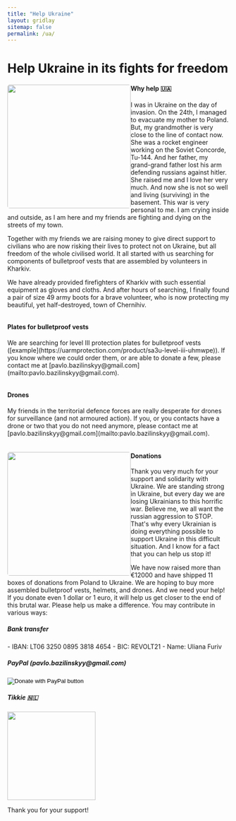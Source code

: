 ```yaml
---
title: "Help Ukraine"
layout: gridlay
sitemap: false
permalink: /ua/
---
```


# Help Ukraine in its fights for freedom

<div class="rowl1">
  <img src="{{ site.url }}{{ site.baseurl }}/images/ua/firefighters.jpg" class="img-responsive" style="float: left; border-radius: 5px; width: 280px;" />
  <h4>Why help 🇺🇦</h4>
  I was in Ukraine on the day of invasion. On the 24th, I managed to evacuate my mother to Poland. But, my grandmother is very close to the line of contact now. She was a rocket engineer working on the Soviet Concorde, Tu-144. And her father, my grand-grand father lost his arm defending russians against hitler. She raised me and I love her very much. And now she is not so well and living (surviving) in the basement. This war is very personal to me. I am crying inside and outside, as I am here and my friends are fighting and dying on the streets of my town.

  Together with my friends we are raising money to give direct support to civilians who are now risking their lives to protect not on Ukraine, but all freedom of the whole civilised world. It all started with us searching for components of bulletproof vests that are assembled by volunteers in Kharkiv.

  We have already provided firefighters of Kharkiv with such essential equipment as gloves and cloths. And after hours of searching, I finally found a pair of size 49 army boots for a brave volunteer, who is now protecting my beautiful, yet half-destroyed, town of Chernihiv.
  <ul style="overflow: hidden">
  </ul>
</div>

<div class="rowl1">
  <h4>Plates for bulletproof vests</h4>
   We are searching for level III protection plates for bulletproof vests ([example](https://uarmprotection.com/product/sa3u-level-iii-uhmwpe)). If you know where we could order them, or are able to donate a few, please contact me at [pavlo.bazilinskyy@gmail.com](mailto:pavlo.bazilinskyy@gmail.com).
   <ul style="overflow: hidden">
  </ul>
</div>

<div class="rowl1">
  <h4>Drones</h4>
  My friends in the territorial defence forces are really desperate for drones for surveillance (and not armoured action). If you, or you contacts have a drone or two that you do not need anymore, please contact me at [pavlo.bazilinskyy@gmail.com](mailto:pavlo.bazilinskyy@gmail.com).
   <ul style="overflow: hidden">
  </ul>
</div>

<div class="rowl1">
  <img src="{{ site.url }}{{ site.baseurl }}/images/ua/boxes.jpg" class="img-responsive" style="float: left; border-radius: 5px; width: 280px;" />
  <h4>Donations</h4>
  Thank you very much for your support and solidarity with Ukraine. We are standing strong in Ukraine, but every day we are losing Ukrainians to this horrific war. Believe me, we all want the russian aggression to <sdtrong>STOP</sdtrong>. That's why every Ukrainian is doing everything possible to support Ukraine in this difficult situation. And I know for a fact that you can help us stop it!  

  We have now raised more than €12000 and have shipped 11 boxes of donations from Poland to Ukraine. We are hoping to buy more assembled bulletproof vests, helmets, and drones. And we need your help! If you donate even 1 dollar or 1 euro, it will help us get closer to the end of this brutal war. Please help us make a difference. You may contribute in various ways:
  
  <h5>Bank transfer</h5>
  - IBAN: LT06 3250 0895 3818 4654
  - BIC: REVOLT21
  - Name: Uliana Furiv

  <h5>PayPal (pavlo.bazilinskyy@gmail.com)</h5>
  <form action="https://www.paypal.com/donate" method="post" target="_top">
<input type="hidden" name="hosted_button_id" value="HAVMMJT77E4D8" />
<input type="image" src="https://www.paypalobjects.com/en_US/i/btn/btn_donate_LG.gif" border="0" name="submit" title="PayPal - The safer, easier way to pay online!" alt="Donate with PayPal button" />
<img alt="" border="0" src="https://www.paypal.com/en_NL/i/scr/pixel.gif" width="1" height="1" />
</form>

  <h5>Tikkie 🇳🇱</h5>
  <img src="{{ site.url }}{{ site.baseurl }}/images/ua/tikkie.jpg" class="img-responsive" style=" width: 200px;" />

  Thank you for your support!
  <ul style="overflow: hidden">
  </ul>
</div>
